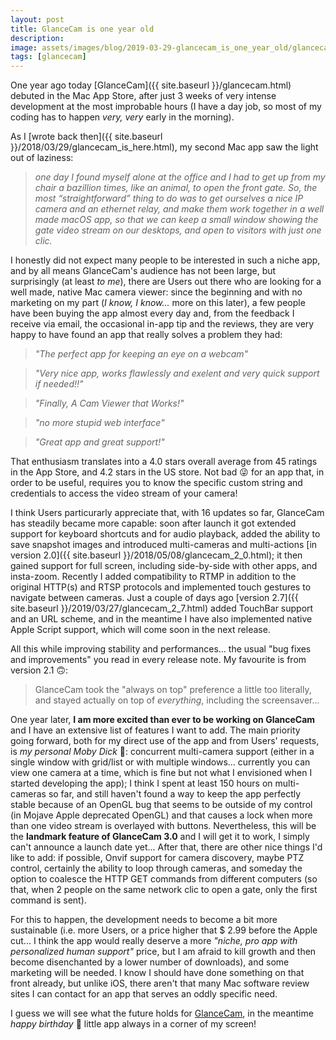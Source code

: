 ```yaml
---
layout: post
title: GlanceCam is one year old
description:
image: assets/images/blog/2019-03-29-glancecam_is_one_year_old/glancecam_birthday.png
tags: [glancecam]
---
```

One year ago today [GlanceCam]({{ site.baseurl }}/glancecam.html) debuted in the Mac App Store, after just 3 weeks of very intense development at the most improbable hours (I have a day job, so most of my coding has to happen *very, very* early in the morning).

As I [wrote back then]({{ site.baseurl }}/2018/03/29/glancecam_is_here.html), my second Mac app saw the light out of laziness:

> *one day I found myself alone at the office and I had to get up from my chair a bazillion times, like an animal, to open the front gate. So, the most “straightforward” thing to do was to get ourselves a nice IP camera and an ethernet relay, and make them work together in a well made macOS app, so that we can keep a small window showing the gate video stream on our desktops, and open to visitors with just one clic.*

I honestly did not expect many people to be interested in such a niche app, and by all means GlanceCam's audience has not been large, but surprisingly (at least *to me*), there are Users out there who are looking for a well made, native Mac camera viewer: since the beginning and with no marketing on my part (*I know, I know...* more on this later), a few people have been buying the app almost every day and, from the feedback I receive via email, the occasional in-app tip and the reviews, they are very happy to have found an app that really solves a problem they had:

> *"The perfect app for keeping an eye on a webcam"*

> *"Very nice app, works flawlessly and exelent and very quick support if needed!!"*

> *"Finally, A Cam Viewer that Works!"*

> *"no more stupid web interface"*

> *"Great app and great support!"*

That enthusiasm translates into a 4.0 stars overall average from 45 ratings in the App Store, and 4.2 stars in the US store. Not bad 😜 for an app that, in order to be useful, requires you to know the specific custom string and credentials to access the video stream of your camera!

I think Users particurarly appreciate that, with 16 updates so far, GlanceCam has steadily became more capable: soon after launch it got extended support for keyboard shortcuts and for audio playback, added the ability to save snapshot images and introduced multi-cameras and multi-actions [in version 2.0]({{ site.baseurl }}/2018/05/08/glancecam_2_0.html); it then gained support for full screen, including side-by-side with other apps, and insta-zoom. Recently I added compatibility to RTMP in addition to the original HTTP(s) and RTSP protocols and implemented touch gestures to navigate between cameras. Just a couple of days ago [version 2.7]({{ site.baseurl }}/2019/03/27/glancecam_2_7.html) added TouchBar support and an URL scheme, and in the meantime I have also implemented native Apple Script support, which will come soon in the next release.

All this while improving stability and performances... the usual "bug fixes and improvements" you read in every release note. My favourite is from version 2.1 🙃:

> GlanceCam took the "always on top" preference a little too literally, and stayed actually on top of *everything*, including the screensaver...

One year later, **I am more excited than ever to be working on GlanceCam** and I have an extensive list of features I want to add.
The main priority going forward, both for my direct use of the app and from Users' requests, is *my personal Moby Dick* 🐳: concurrent multi-camera support (either in a single window with grid/list or with multiple windows... currently you can view one camera at a time, which is fine but not what I envisioned when I started developing the app); I think I spent at least 150 hours on multi-cameras so far, and still haven't found a way to keep the app perfectly stable because of an OpenGL bug that seems to be outside of my control (in Mojave Apple deprecated OpenGL) and that causes a lock when more than one video stream is overlayed with buttons. Nevertheless, this will be the **landmark feature of GlanceCam 3.0** and I will get it to work, I simply can't announce a launch date yet...
After that, there are other nice things I'd like to add: if possible, Onvif support for camera discovery, maybe PTZ control, certainly the ability to loop through cameras, and someday the option to coalesce the HTTP GET commands from different computers (so that, when 2 people on the same network clic to open a gate, only the first command is sent).

For this to happen, the development needs to become a bit more sustainable (i.e. more Users, or a price higher that $ 2.99 before the Apple cut... I think the app would really deserve a more *"niche, pro app with personalized human support"* price, but I am afraid to kill growth and then become disenchanted by a lower number of downloads), and some marketing will be needed.
I know I should have done something on that front already, but unlike iOS, there aren't that many Mac software review sites I can contact for an app that serves an oddly specific need.

I guess we will see what the future holds for [GlanceCam](https://itunes.apple.com/us/app/glancecam-ip-webcam-viewer/id1360797896?l=it&ls=1&mt=12), in the meantime *happy birthday* 🎂 little app always in a corner of my screen!
